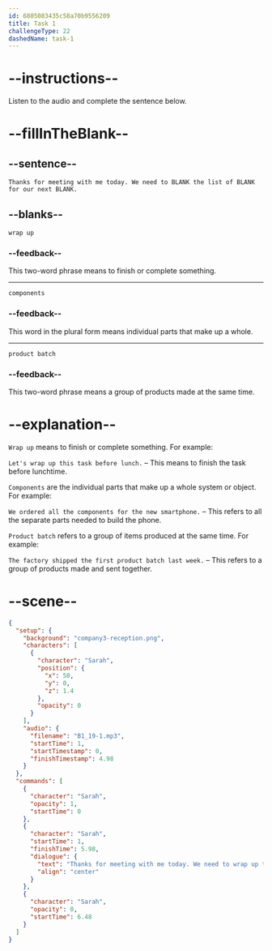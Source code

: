 ```yaml
---
id: 6805083435c58a70b9556209
title: Task 1
challengeType: 22
dashedName: task-1
---
```


<!-- (Audio) Sarah: Thanks for meeting with me today. We need to wrap up the list of components for our next product batch. -->

# --instructions--

Listen to the audio and complete the sentence below.

# --fillInTheBlank--

## --sentence--

`Thanks for meeting with me today. We need to BLANK the list of BLANK for our next BLANK.`

## --blanks--

`wrap up`

### --feedback--

This two-word phrase means to finish or complete something.

---

`components`

### --feedback--

This word in the plural form means individual parts that make up a whole.

---

`product batch`

### --feedback--

This two-word phrase means a group of products made at the same time.

# --explanation--

`Wrap up` means to finish or complete something. For example:

`Let's wrap up this task before lunch.` – This means to finish the task before lunchtime.

`Components` are the individual parts that make up a whole system or object. For example:

`We ordered all the components for the new smartphone.` – This refers to all the separate parts needed to build the phone.

`Product batch` refers to a group of items produced at the same time. For example:

`The factory shipped the first product batch last week.` – This refers to a group of products made and sent together.

# --scene--

```json
{
  "setup": {
    "background": "company3-reception.png",
    "characters": [
      {
        "character": "Sarah",
        "position": {
          "x": 50,
          "y": 0,
          "z": 1.4
        },
        "opacity": 0
      }
    ],
    "audio": {
      "filename": "B1_19-1.mp3",
      "startTime": 1,
      "startTimestamp": 0,
      "finishTimestamp": 4.98
    }
  },
  "commands": [
    {
      "character": "Sarah",
      "opacity": 1,
      "startTime": 0
    },
    {
      "character": "Sarah",
      "startTime": 1,
      "finishTime": 5.98,
      "dialogue": {
        "text": "Thanks for meeting with me today. We need to wrap up the list of components for our next product batch.",
        "align": "center"
      }
    },
    {
      "character": "Sarah",
      "opacity": 0,
      "startTime": 6.48
    }
  ]
}
```
